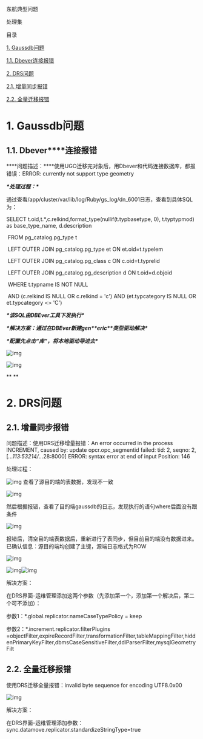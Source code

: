  

 

 

 

 

 

东航典型问题

处理集



目录

[1. Gaussdb问题	](#_Toc724892029 )

[1.1. Dbever连接报错	](#_Toc585601972 )

[2. DRS问题	](#_Toc294789203 )

[2.1. 增量同步报错	](#_Toc277361192 )

[2.2. 全量迁移报错	](#_Toc1570039954 )

 



# 1. **Gaussdb问题**

## 1.1. **Dbever****连接报错**

***\*问题描述：\****使用UGO迁移完对象后，用Dbever和代码连接数据库，都报错误：ERROR: currently not support type geometry

***\*处理过程：\****

通过查看/app/cluster/var/lib/log/Ruby/gs_log/dn_6001日志，查看到具体SQL为：

SELECT t.oid,t.*,c.relkind,format_type(nullif(t.typbasetype, 0), t.typtypmod) as base_type_name, d.description

​    FROM pg_catalog.pg_type t

​    LEFT OUTER JOIN pg_catalog.pg_type et ON et.oid=t.typelem

​    LEFT OUTER JOIN pg_catalog.pg_class c ON c.oid=t.typrelid

​    LEFT OUTER JOIN pg_catalog.pg_description d ON t.oid=d.objoid

​    WHERE t.typname IS NOT NULL

​    AND (c.relkind IS NULL OR c.relkind = 'c') AND (et.typcategory IS NULL OR et.typcategory <> 'C')

 

***\*该SQL由DBEver工具下发执行\****

***\*解决方案：通过在DBEver新建gen\*******\*eric\*******\*类型驱动解决\****

***\*配置先点击“库”，将本地驱动导进去\****

![img](assets/wps10.jpg) 

 

![img](assets/wps11.jpg)

**
**

# 2. **DRS问题**

## 2.1. **增量同步报错**

问题描述：使用DRS迁移增量报错：An error occurred in the process INCREMENT, caused by: update opcr.opc_segmentid failed: tid: 2, seqno: 2, [*.*.*.113:53214/*.*.*.28:8000] ERROR: syntax error at end of input  Position: 146

处理过程：

![img](assets/wps12.jpg)	查看了源目的端的表数据，发现不一致

![img](assets/wps13.jpg) 

然后根据报错，查看了目的端gaussdb的日志，发现执行的语句where后面没有跟条件

![img](assets/wps14.jpg) 

报错后，清空目的端表数据后，重新进行了表同步，但目前目的端没有数据进来。已确认信息：源目的端均创建了主键，源端日志格式为ROW

![img](assets/wps15.jpg) 

![img](assets/wps16.jpg)![img](assets/wps17.jpg) 

解决方案：

在DRS界面-运维管理添加这两个参数（先添加第一个，添加第一个解决后，第二个可不添加）：

参数1：*.global.replicator.nameCaseTypePolicy = keep

参数2：*.increment.replicator.filterPlugins =objectFilter,expireRecordFilter,transformationFilter,tableMappingFilter,hiddenPrimaryKeyFilter,dbmsCaseSensitiveFilter,ddlParserFilter,mysqlGeometryFilt



## 2.2. **全量迁移报错**

使用DRS迁移全量报错：invalid byte sequence for encoding UTF8.0x00

![img](assets/wps18.jpg) 

解决方案：

在DRS界面-运维管理添加参数：sync.datamove.replicator.standardizeStringType=true

